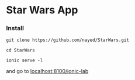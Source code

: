 # Star Wars App

### Install
```
git clone https://github.com/nayed/StarWars.git

cd StarWars

ionic serve -l
```
and go to [localhost:8100/ionic-lab](http://localhost:8100/ionic-lab)
